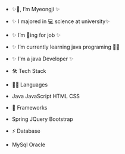 -   ✨👋, I’m Myeongji ✨
-   ✨ I majored in 💻 science at university✨
-   ✨ I’m 👀ing for job ✨  
-   ✨ I’m currently learning java programing 🌱✨ 
-   ✨ I'm a java Developer ✨    

- 🛠  Tech Stack
- 👩‍💻 Languages
- Java  JavaScript  HTML  CSS
- 🚀 Frameworks
- Spring JQuery  Bootstrap 
- ⚡ Database
- MySql Oracle



<!---
2hundred2ne2/2hundred2ne2 is a ✨ special ✨ repository because its `README.md` (this file) appears on your GitHub profile.
You can click the Preview link to take a look at your changes.
--->
